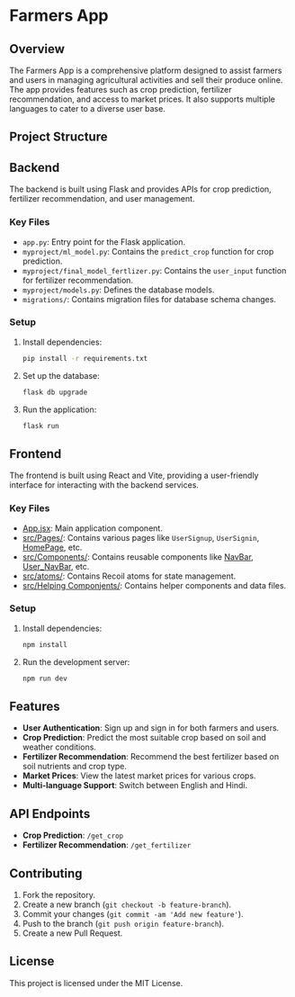# Farmers App

## Overview

The Farmers App is a comprehensive platform designed to assist farmers and users in managing agricultural activities and sell their produce online.
The app provides features such as crop prediction, fertilizer recommendation, and access to market prices.
It also supports multiple languages to cater to a diverse user base.

## Project Structure

## Backend

The backend is built using Flask and provides APIs for crop prediction, fertilizer recommendation, and user management.

### Key Files

- `app.py`: Entry point for the Flask application.
- `myproject/ml_model.py`: Contains the `predict_crop` function for crop prediction.
- `myproject/final_model_fertlizer.py`: Contains the `user_input` function for fertilizer recommendation.
- `myproject/models.py`: Defines the database models.
- `migrations/`: Contains migration files for database schema changes.

### Setup

1. Install dependencies:
    ```sh
    pip install -r requirements.txt
    ```

2. Set up the database:
    ```sh
    flask db upgrade
    ```

3. Run the application:
    ```sh
    flask run
    ```

## Frontend

The frontend is built using React and Vite, providing a user-friendly interface for interacting with the backend services.

### Key Files

- [App.jsx](http://_vscodecontentref_/10): Main application component.
- [src/Pages/](http://_vscodecontentref_/11): Contains various pages like `UserSignup`, `UserSignin`, [HomePage](http://_vscodecontentref_/12), etc.
- [src/Components/](http://_vscodecontentref_/13): Contains reusable components like [NavBar](http://_vscodecontentref_/14), [User_NavBar](http://_vscodecontentref_/15), etc.
- [src/atoms/](http://_vscodecontentref_/16): Contains Recoil atoms for state management.
- [src/Helping Componjents/](http://_vscodecontentref_/17): Contains helper components and data files.

### Setup

1. Install dependencies:
    ```sh
    npm install
    ```

2. Run the development server:
    ```sh
    npm run dev
    ```

## Features

- **User Authentication**: Sign up and sign in for both farmers and users.
- **Crop Prediction**: Predict the most suitable crop based on soil and weather conditions.
- **Fertilizer Recommendation**: Recommend the best fertilizer based on soil nutrients and crop type.
- **Market Prices**: View the latest market prices for various crops.
- **Multi-language Support**: Switch between English and Hindi.

## API Endpoints

- **Crop Prediction**: `/get_crop`
- **Fertilizer Recommendation**: `/get_fertilizer`

## Contributing

1. Fork the repository.
2. Create a new branch (`git checkout -b feature-branch`).
3. Commit your changes (`git commit -am 'Add new feature'`).
4. Push to the branch (`git push origin feature-branch`).
5. Create a new Pull Request.

## License

This project is licensed under the MIT License.
